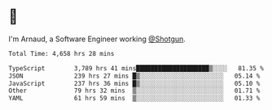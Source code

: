 # 👋

I'm Arnaud, a Software Engineer working [@Shotgun](https://shotgun.live).

<!--START_SECTION:waka-->

```txt
Total Time: 4,658 hrs 28 mins

TypeScript        3,789 hrs 41 mins████████████████████▒░░░░   81.35 %
JSON              239 hrs 27 mins █▒░░░░░░░░░░░░░░░░░░░░░░░   05.14 %
JavaScript        237 hrs 36 mins █▒░░░░░░░░░░░░░░░░░░░░░░░   05.10 %
Other             79 hrs 32 mins  ▒░░░░░░░░░░░░░░░░░░░░░░░░   01.71 %
YAML              61 hrs 59 mins  ▒░░░░░░░░░░░░░░░░░░░░░░░░   01.33 %
```

<!--END_SECTION:waka-->
